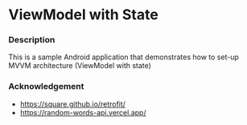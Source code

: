 # ViewModel with State

### Description

This is a sample Android application that demonstrates how to set-up MVVM architecture (ViewModel with state)


### Acknowledgement

- https://square.github.io/retrofit/
- https://random-words-api.vercel.app/
